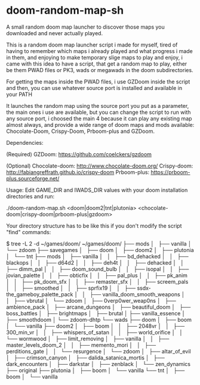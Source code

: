 # doom-random-map-sh
A small random doom map launcher to discover those maps you downloaded and never actually played.

This is a random doom map launcher script i made for myself, tired of having to remember which maps i already played and what progress i made in them, and enjoying to make temporary slige maps to play and enjoy, i came with this idea to have a script, that get a random map to play, either be them PWAD files or PK3, wads or megawads in the doom subdirectories.

For getting the maps inside the PWAD files, i use GZDoom inside the script and then, you can use whatever source port is installed and available in your PATH

It launches the random map using the source port you put as a parameter, the main ones i use are available, but you can change the script to run with any source port, i choosed the main 4 because it can play any existing map almost always, and provide a wide range of doom maps and mods available: Chocolate-Doom, Crispy-Doom, Prboom-plus and GZDoom.

Dependencies:

(Required)
GZDoom: https://github.com/coelckers/gzdoom

(Optional)
Chocolate-doom: http://www.chocolate-doom.org/
Crispy-doom: http://fabiangreffrath.github.io/crispy-doom
Prboom-plus: https://prboom-plus.sourceforge.net/

Usage: Edit GAME_DIR and IWADS_DIR values with your doom installation directories and run:

./doom-random-map.sh <doom|doom2|tnt|plutonia> <chocolate-doom|crispy-doom|prboom-plus|gzdoom>

Your directory structure has to be like this if you don't modify the script "find" commands:

$ tree -L 2 -d ~/games/doom/
~/games/doom/
├── mods
│   ├── vanilla
│   └── zdoom
├── savegames
│   ├── doom
│   ├── doom2
│   ├── plutonia
│   └── tnt
├── mods
│   ├── vanilla
│   │   ├── bd_dehacked
│   │   ├── blackops
│   │   ├── d64d2
│   │   ├── deh4t
│   │   ├── dehacked
│   │   ├── dimm_pal
│   │   ├── doom_sound_bulb
│   │   ├── isopal
│   │   ├── jovian_palette
│   │   ├── obticfix
│   │   ├── pal_plus
│   │   ├── pk_anim
│   │   ├── pk_doom_sfx
│   │   ├── remaster_sfx
│   │   ├── screem_pals
│   │   ├── smoothed
│   │   ├── sprfix19
│   │   ├── ssdx-the_gameboy_palette_pack
│   │   ├── vanilla_doom_smooth_weapons
│   │   ├── vbrutal
│   └── zdoom
│       ├── 0verp0wer_weap0ns
│       ├── ambience_pack
│       ├── arcane_dungeons
│       ├── beautiful_doom
│       ├── boss_battles
│       ├── brightmaps
│       ├── brutal
│       ├── vanilla_essence
│       ├── smoothdoom
│       └── zdoom-dhtp
└── wads
    ├── doom
    │   ├── boom
    │   └── vanilla
    ├── doom2
    │   ├── boom
    │   │   ├── 2048vr
    │   │   ├── 300_min_vr
    │   │   ├── whispers_of_satan
    │   │   ├── world_orifice
    │   │   └── wormwood
    │   ├── limit_removing
    │   ├── vanilla
    │   │   ├── master_levels_doom_2
    │   │   ├── memento_mori
    │   │   ├── perditions_gate
    │   │   └── resurgence
    │   └── zdoom
    │       ├── altar_of_evil
    │       ├── crimson_canyon
    │       ├── dalida_satanica_mortis
    │       ├── dark_encounters
    │       ├── darkstar
    │       ├── zenblack
    │       └── zen_dynamics
    ├── original
    ├── plutonia
    │   ├── boom
    │   └── vanilla
    └── tnt
    │   ├── boom
    │   └── vanilla
